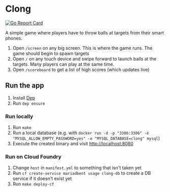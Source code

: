 # Clong

[![Go Report Card](https://goreportcard.com/badge/github.com/mastertinner/clong)](https://goreportcard.com/report/github.com/mastertinner/clong)

A simple game where players have to throw balls at targets from their smart phones.

1. Open `/screen` on any big screen. This is where the game runs. The game should begin to spawn targets
1. Open `/` on any touch device and swipe forward to launch balls at the targets. Many players can play at the same time.
1. Open `/scoreboard` to get a list of high scores (which updates live)

## Run the app

1. Install [Dep](https://github.com/golang/dep)
1. Run `dep ensure`

### Run locally

1. Run `make`
1. Run a local database (e.g. with `docker run -d -p "3306:3306" -e "MYSQL_ALLOW_EMPTY_PASSWORD=yes" -e "MYSQL_DATABASE=clong" mysql`)
1. Execute the created binary and visit <http://localhost:8080>

### Run on Cloud Foundry

1. Change `host` in `manifest.yml` to something that isn't taken yet
1. Run `cf create-service mariadbent usage clong-db` to create a DB service if it doesn't exist yet
1. Run `make deploy-cf`
